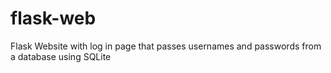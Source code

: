 # flask-web
Flask Website with log in page that passes usernames and passwords from a database using SQLite

